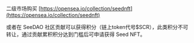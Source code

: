 二级市场购买 [https://opensea.io/collection/seednft](https://opensea.io/collection/seednft) 

或者在 SeeDAO 社区贡献可以获得积分（链上token代号$SCR），此类积分不可转让，通过贡献累积积分达到门槛后可申请获得 Seed NFT。 
